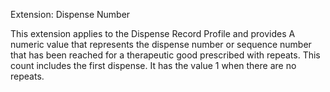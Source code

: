Extension: Dispense Number

This extension applies to the Dispense Record Profile and provides A numeric value that represents the dispense number or sequence number that has been reached for a therapeutic good prescribed with repeats. This count includes the first dispense. It has the value 1 when there are no repeats.
